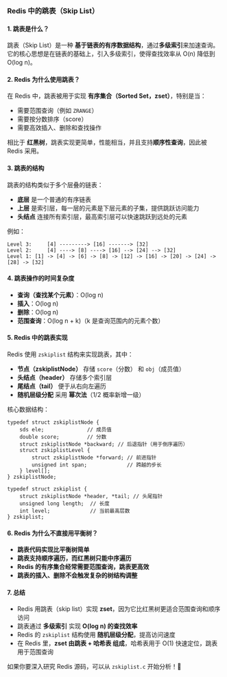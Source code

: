 ### Redis 中的跳表（Skip List）

#### 1. **跳表是什么？**

跳表（Skip List）是一种 **基于链表的有序数据结构**，通过**多级索引**来加速查询。它的核心思想是在链表的基础上，引入多级索引，使得查找效率从 O(n) 降低到 O(log n)。

#### 2. **Redis 为什么使用跳表？**

在 Redis 中，跳表被用于实现 **有序集合（Sorted Set，zset）**，特别是当：

- 需要范围查询（例如 `ZRANGE`）
- 需要按分数排序（score）
- 需要高效插入、删除和查找操作

相比于 **红黑树**，跳表实现更简单，性能相当，并且支持**顺序性查询**，因此被 Redis 采用。

#### 3. **跳表的结构**

跳表的结构类似于多个层叠的链表：

- **底层** 是一个普通的有序链表
- **上层** 是索引层，每一层的元素是下层元素的子集，提供跳跃访问能力
- **头结点** 连接所有索引层，最高索引层可以快速跳跃到远处的元素

例如：

```
Level 3:     [4] ---------> [16] -------> [32]
Level 2:     [4] ----> [8] ----> [16] --> [24] --> [32]
Level 1: [1] -> [4] -> [6] -> [8] -> [12] -> [16] -> [20] -> [24] -> [28] -> [32]
```

#### 4. **跳表操作的时间复杂度**

- **查询（查找某个元素）**：O(log n)
- **插入**：O(log n)
- **删除**：O(log n)
- **范围查询**：O(log n + k)（k 是查询范围内的元素个数）

#### 5. **Redis 中的跳表实现**

Redis 使用 `zskiplist` 结构来实现跳表，其中：

- **节点（zskiplistNode）** 存储 `score`（分数） 和 `obj`（成员值）
- **头结点（header）** 存储多个索引层
- **尾结点（tail）** 便于从右向左遍历
- **随机层级分配** 采用 **幂次法**（1/2 概率新增一级）

核心数据结构：

```
typedef struct zskiplistNode {
    sds ele;              // 成员值
    double score;         // 分数
    struct zskiplistNode *backward; // 后退指针（用于倒序遍历）
    struct zskiplistLevel {
        struct zskiplistNode *forward; // 前进指针
        unsigned int span;             // 跨越的步长
    } level[];
} zskiplistNode;

typedef struct zskiplist {
    struct zskiplistNode *header, *tail; // 头尾指针
    unsigned long length;  // 长度
    int level;             // 当前最高层数
} zskiplist;
```

#### 6. **Redis 为什么不直接用平衡树？**

- **跳表代码实现比平衡树简单**
- **跳表支持顺序遍历，而红黑树只能中序遍历**
- **Redis 的有序集合经常需要范围查询，跳表更高效**
- **跳表的插入、删除不会触发复杂的树结构调整**

#### 7. **总结**

- Redis 用跳表（skip list）实现 **zset**，因为它比红黑树更适合范围查询和顺序访问
- 跳表通过 **多级索引** 实现 **O(log n) 的查找效率**
- Redis 的 `zskiplist` 结构使用 **随机层级分配**，提高访问速度
- 在 Redis 里，**zset 由跳表 + 哈希表 组成**，哈希表用于 O(1) 快速定位，跳表用于范围查询

如果你要深入研究 Redis 源码，可以从 `zskiplist.c` 开始分析！🚀